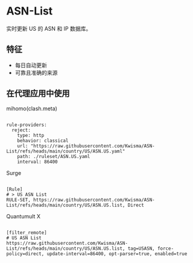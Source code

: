 
# ASN-List

实时更新 US 的 ASN 和 IP 数据库。

## 特征

- 每日自动更新
- 可靠且准确的来源

## 在代理应用中使用

mihomo(clash.meta)

<pre><code class="language-javascript">
rule-providers:
  reject:
    type: http
    behavior: classical
    url: "https://raw.githubusercontent.com/Kwisma/ASN-List/refs/heads/main/country/US/ASN.US.yaml"
    path: ./ruleset/ASN.US.yaml
    interval: 86400
</code></pre>

Surge

<pre><code class="language-javascript">
[Rule]
# > US ASN List
RULE-SET, https://raw.githubusercontent.com/Kwisma/ASN-List/refs/heads/main/country/US/ASN.US.list, Direct
</code></pre>

Quantumult X

<pre><code class="language-javascript">
[filter_remote]
# US ASN List
https://raw.githubusercontent.com/Kwisma/ASN-List/refs/heads/main/country/US/ASN.US.list, tag=USASN, force-policy=direct, update-interval=86400, opt-parser=true, enabled=true
</code></pre>
